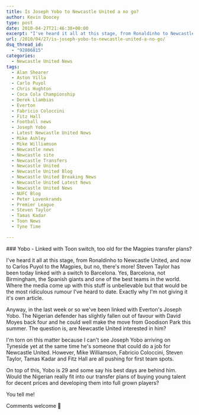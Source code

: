 ```yaml
---
title: Is Joseph Yobo to Newcastle United a no go?
author: Kevin Doocey
type: post
date: 2010-04-27T21:46:38+00:00
excerpt: "I've heard it all at this stage, from Ronaldinho to Newcastle United, and now to Carlos Puyol to the Magpies, but no, there's more! Steven Taylor has been today linked with a switch to Barcelona. Yes, Barcelona, not Birmingham, the Spanish giants and one of the best teams in the world. Where the media come up with this stuff is unbelievable.."
url: /2010/04/27/is-joseph-yobo-to-newcastle-united-a-no-go/
dsq_thread_id:
  - "92806815"
categories:
  - Newcastle United News
tags:
  - Alan Shearer
  - Aston Villa
  - Carlo Puyol
  - Chris Hughton
  - Coca Cola Championship
  - Derek Llambias
  - Everton
  - Fabricio Coloccini
  - Fitz Hall
  - Football news
  - Joseph Yobo
  - Latest Newcastle United News
  - Mike Ashley
  - Mike Williamson
  - Newcastle news
  - Newcastle site
  - Newcastle Transfers
  - Newcastle United
  - Newcastle United Blog
  - Newcastle United Breaking News
  - Newcastle United Latest News
  - Newcastle United News
  - NUFC Blog
  - Peter Lovenkrands
  - Premier League
  - Steven Taylor
  - Tamas Kadar
  - Toon News
  - Tyne Time

---
```

### Yobo - Linked with Toon switch, too old for the Magpies transfer plans?

I've heard it all at this stage, from Ronaldinho to Newcastle United, and now to Carlos Puyol to the Magpies, but no, there's more! Steven Taylor has been today linked with a switch to Barcelona. Yes, Barcelona, not Birmingham, the Spanish giants and one of the best teams in the world. Where the media come up with this stuff is unbelievable but that would be the most ridiculous  rumour I've heard to date. Exactly why I'm not giving it it's own article.

Anyway, in the last week or so we've been linked with Everton's Joseph Yobo. The Nigerian defender has slightly fallen out of favour with David Moyes back four and he could well make the move from Goodison Park this summer. The question is, are Newcastle United interested in him?

I'm torn on this matter because I can't see Joseph Yobo arriving on Tyneside yet at the same time he's someone that could do a job for Newcastle United. However, Mike Williamson, Fabricio Coloccini, Steven Taylor, Tamas Kadar and Fitz Hall are all pushing for first team spots.

On top of this, Yobo is 29 and some say his best days are behind him. Would the Nigerian really fit into our transfer plans of buying young talent for decent prices and developing them into full grown players?

You tell me!

Comments welcome 🙂

